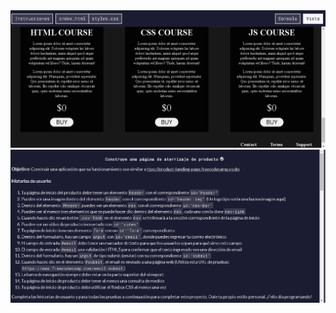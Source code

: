<img src="overview.png" alt="instructions product landing by josue hoenicka">
<img src="instructions.png" alt="instructions product landing by josue hoenicka">

